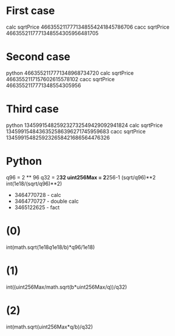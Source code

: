 # First case

calc sqrtPrice 4663552117771348554241845786706
cacc sqrtPrice 4663552117771348554305956481705

# Second case

python 4663552117771348968734720
calc sqrtPrice 4663552117157602615578102
cacc sqrtPrice 4663552117771348554305956

# Third case

python 1345991548259232732549429092941824
calc sqrtPrice 1345991548436352586396271745959683
cacc sqrtPrice 1345991548259232658421686564476326

# Python

q96 = 2 ** 96
q32 = 2**32
uint256Max = 2**256-1
(sqrt/q96)**2
int(1e18/(sqrt/q96)\*\*2)

- 3464770728 - calc
- 3464770727 - double calc
- 3465122625 - fact

# (0)

int(math.sqrt(1e18*q*1e18/b)\*q96/1e18)

# (1)

int((uint256Max/math.sqrt(b\*uint256Max/q))/q32)

# (2)

int(math.sqrt(uint256Max\*q/b)/q32)
